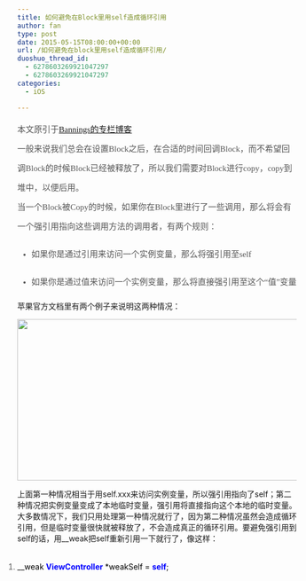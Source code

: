 ```yaml
---
title: 如何避免在Block里用self造成循环引用
author: fan
type: post
date: 2015-05-15T08:00:00+00:00
url: /如何避免在block里用self造成循环引用/
duoshuo_thread_id:
  - 6278603269921047297
  - 6278603269921047297
categories:
  - iOS

---
```

<p style="margin-top: 0px; margin-bottom: 0px; padding: 0px; color: rgb(85, 85, 85); font-family: &#39;microsoft yahei&#39;; font-size: 15px; line-height: 35px; white-space: normal;">
  本文原引于<a href="http://blog.csdn.net/zhangao0086/article/details/38273239" target="_blank" title="避免block中self循环引用" rel="noopener noreferrer">Bannings的专栏博客</a>
</p>

<p style="margin-top: 0px; margin-bottom: 0px; padding: 0px; color: rgb(85, 85, 85); font-family: &#39;microsoft yahei&#39;; font-size: 15px; line-height: 35px; white-space: normal;">
  一般来说我们总会在设置Block之后，在合适的时间回调Block，而不希望回调Block的时候Block已经被释放了，所以我们需要对Block进行copy，copy到堆中，以便后用。
</p>

<p style="margin-top: 0px; margin-bottom: 0px; padding: 0px; color: rgb(85, 85, 85); font-family: &#39;microsoft yahei&#39;; font-size: 15px; line-height: 35px; white-space: normal;">
  当一个Block被Copy的时候，如果你在Block里进行了一些调用，那么将会有一个强引用指向这些调用方法的调用者，有两个规则：
</p>

<p style="margin-top: 0px; margin-bottom: 0px; padding: 0px; color: rgb(85, 85, 85); font-family: &#39;microsoft yahei&#39;; font-size: 15px; line-height: 35px; white-space: normal;">
</p>

<ul style="color: rgb(85, 85, 85); font-family: &#39;microsoft yahei&#39;; font-size: 15px; line-height: 35px; white-space: normal;" class=" list-paddingleft-2">
  <li>
    <p>
      如果你是通过引用来访问一个实例变量，那么将强引用至self
    </p>
  </li>
  
  <li>
    <p>
      如果你是通过值来访问一个实例变量，那么将直接强引用至这个“值”变量
    </p>
  </li>
</ul>

苹果官方文档里有两个例子来说明这两种情况：

<img src="http://img.blog.csdn.net/20140729170542000?watermark/2/text/aHR0cDovL2Jsb2cuY3Nkbi5uZXQvemhhbmdhbzAwODY=/font/5a6L5L2T/fontsize/400/fill/I0JBQkFCMA==/dissolve/70/gravity/SouthEast" width="605" height="291" alt="" style="border: none;" />

上面第一种情况相当于用self.xxx来访问实例变量，所以强引用指向了self；第二种情况把实例变量变成了本地临时变量，强引用将直接指向这个本地的临时变量。大多数情况下，我们只用处理第一种情况就行了，因为第二种情况虽然会造成循环引用，但是临时变量很快就被释放了，不会造成真正的循环引用。要避免强引用到self的话，用__weak把self重新引用一下就行了，像这样：

<ol start="1" class="dp-objc list-paddingleft-2" style="padding: 5px 0px; border: none; position: relative; list-style-position: initial; list-style-image: initial; color: rgb(92, 92, 92);">
  <li>
    <p>
      <span style="margin: 0px; padding: 0px; border: none; color: black; background-color: inherit;"><span style="margin: 0px; padding: 0px; border: none; background-color: inherit;">__weak&nbsp;</span><span class="keyword" style="margin: 0px; padding: 0px; border: none; color: rgb(0, 0, 255); background-color: inherit; font-weight: bold;">ViewController</span><span style="margin: 0px; padding: 0px; border: none; background-color: inherit;">&nbsp;*weakSelf&nbsp;=&nbsp;</span><span class="keyword" style="margin: 0px; padding: 0px; border: none; color: rgb(0, 0, 255); background-color: inherit; font-weight: bold;">self</span><span style="margin: 0px; padding: 0px; border: none; background-color: inherit;">; &nbsp;</span></span>
    </p>
  </li>
</ol>